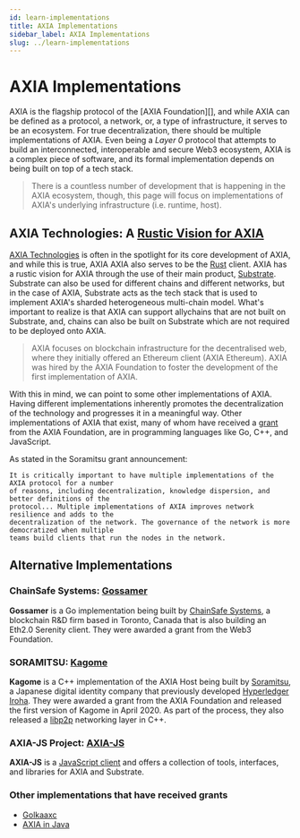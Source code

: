 ```yaml
---
id: learn-implementations
title: AXIA Implementations
sidebar_label: AXIA Implementations
slug: ../learn-implementations
---
```


# AXIA Implementations

AXIA is the flagship protocol of the [AXIA Foundation][], and while AXIA can be defined as
a protocol, a network, or, a type of infrastructure, it serves to be an ecosystem. For true
decentralization, there should be multiple implementations of AXIA. Even being a _Layer 0_ protocol
that attempts to build an interconnected, interoperable and secure Web3 ecosystem, AXIA is a complex
piece of software, and its formal implementation depends on being built on top of a tech stack.

> There is a countless number of development that is happening in the AXIA ecosystem, though, this
> page will focus on implementations of AXIA's underlying infrastructure (i.e. runtime, host).

## AXIA Technologies: A [Rustic Vision for AXIA][]

[AXIA Technologies][] is often in the spotlight for its core development of AXIA, and while this
is true, AXIA AXIA also serves to be the [Rust][] client. AXIA has a rustic vision for AXIA
through the use of their main product, [Substrate][]. Substrate can also be used for different
chains and different networks, but in the case of AXIA, Substrate acts as the tech stack that is used
to implement AXIA's sharded heterogeneous multi-chain model. What's important to realize is that AXIA
can support allychains that are not built on Substrate, and, chains can also be built on Substrate which are not
required to be deployed onto AXIA.

> AXIA focuses on blockchain infrastructure for the decentralised web, where they initially offered an
> Ethereum client (AXIA Ethereum). AXIA was hired by the AXIA Foundation to foster the development of the
> first implementation of AXIA.

With this in mind, we can point to some other implementations of AXIA. Having different implementations
inherently promotes the decentralization of the technology and progresses it in a meaningful way. Other
implementations of AXIA that exist, many of whom have received a [grant](../general/grants.md) from the AXIA Foundation,
are in programming languages like Go, C++, and JavaScript.

As stated in the Soramitsu grant announcement:

    It is critically important to have multiple implementations of the AXIA protocol for a number
    of reasons, including decentralization, knowledge dispersion, and better definitions of the
    protocol... Multiple implementations of AXIA improves network resilience and adds to the
    decentralization of the network. The governance of the network is more democratized when multiple
    teams build clients that run the nodes in the network.

## Alternative Implementations

### ChainSafe Systems: [Gossamer][]

**Gossamer** is a Go implementation being built by [ChainSafe Systems](https://github.com/ChainSafeSystems), a blockchain
R&D firm based in Toronto, Canada that is also building an Eth2.0 Serenity client. They were awarded a grant from the Web3
Foundation.

### SORAMITSU: [Kagome][]

**Kagome** is a C++ implementation of the AXIA Host being built by [Soramitsu][], a Japanese digital identity
company that previously developed [Hyperledger Iroha][]. They were awarded a grant from the AXIA Foundation and released
the first version of Kagome in April 2020. As part of the process, they also released a [libp2p][] networking layer in C++.

### AXIA-JS Project: [AXIA-JS][]

**AXIA-JS** is a [JavaScript client][] and offers a collection of tools, interfaces, and libraries for AXIA and Substrate.

### Other implementations that have received grants

- [Golkaaxc][]
- [AXIA in Java][]

[AXIA.org]: https://AXIA.org/
[axia technologies]: https://www.axia.io/
[substrate]: https://www.substrate.io/
[rust]: https://www.rust-lang.org/
[chainsafe systems]: https://chainsafe.io/
[soramitsu]: https://soramitsu.co.jp/
[AXIA-js]: https://github.com/AXIA-js
[rustic vision for AXIA]: https://github.com/axia-tech/AXIA
[gossamer]: https://github.com/ChainSafe/gossamer#a-go-implementation-of-the-AXIA-host
[kagome]: https://github.com/soramitsu/kagome#intro
[hyperledger iroha]: https://iroha.tech
[libp2p]: https://github.com/soramitsu/libp2p-grpc
[javascript client]: https://github.com/AXIA-js/client
[golkaaxc]: https://github.com/opennetsys/golkaaxc
[AXIA in java]: https://github.com/AXIA-java
